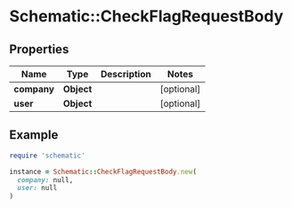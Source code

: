 # Schematic::CheckFlagRequestBody

## Properties

| Name | Type | Description | Notes |
| ---- | ---- | ----------- | ----- |
| **company** | **Object** |  | [optional] |
| **user** | **Object** |  | [optional] |

## Example

```ruby
require 'schematic'

instance = Schematic::CheckFlagRequestBody.new(
  company: null,
  user: null
)
```

